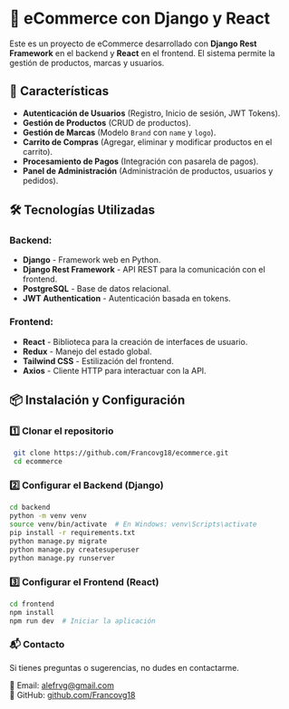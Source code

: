 # 🛒 eCommerce con Django y React

Este es un proyecto de eCommerce desarrollado con **Django Rest Framework** en el backend y **React** en el frontend. El sistema permite la gestión de productos, marcas y usuarios.

## 🚀 Características

- **Autenticación de Usuarios** (Registro, Inicio de sesión, JWT Tokens).
- **Gestión de Productos** (CRUD de productos).
- **Gestión de Marcas** (Modelo `Brand` con `name` y `logo`).
- **Carrito de Compras** (Agregar, eliminar y modificar productos en el carrito).
- **Procesamiento de Pagos** (Integración con pasarela de pagos).
- **Panel de Administración** (Administración de productos, usuarios y pedidos).

## 🛠️ Tecnologías Utilizadas

### Backend:

- **Django** - Framework web en Python.
- **Django Rest Framework** - API REST para la comunicación con el frontend.
- **PostgreSQL** - Base de datos relacional.
- **JWT Authentication** - Autenticación basada en tokens.

### Frontend:

- **React** - Biblioteca para la creación de interfaces de usuario.
- **Redux** - Manejo del estado global.
- **Tailwind CSS** - Estilización del frontend.
- **Axios** - Cliente HTTP para interactuar con la API.

## 📦 Instalación y Configuración

### 1️⃣ Clonar el repositorio

```bash
 git clone https://github.com/Francovg18/ecommerce.git
 cd ecommerce
```

### 2️⃣ Configurar el Backend (Django)

```bash
cd backend
python -m venv venv
source venv/bin/activate  # En Windows: venv\Scripts\activate
pip install -r requirements.txt
python manage.py migrate
python manage.py createsuperuser
python manage.py runserver
```

### 3️⃣ Configurar el Frontend (React)

```bash
cd frontend
npm install
npm run dev  # Iniciar la aplicación
```

### 📬 Contacto

Si tienes preguntas o sugerencias, no dudes en contactarme.

📧 Email: [alefrvg@gmail.com](mailto:alefrvg@gmail.com)  
🐙 GitHub: [github.com/Francovg18](https://github.com/Francovg18)

